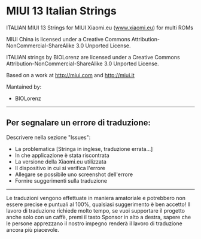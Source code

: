 # MIUI 13 Italian Strings 

ITALIAN MIUI 13 Strings for MIUI Xiaomi.eu (www.xiaomi.eu) for multi ROMs

MIUI China is licensed under a Creative Commons Attribution-NonCommercial-ShareAlike 3.0 Unported License.

ITALIAN strings by BIOLorenz are licensed under a Creative Commons Attribution-NonCommercial-ShareAlike 3.0 Unported License.

Based on a work at http://miui.com and http://miui.it

Mantained by:
- BIOLorenz

_________________
## Per segnalare un errore di traduzione:

Descrivere nella sezione "Issues":
- La problematica [Stringa in inglese, traduzione errata...]
- In che applicazione è stata riscontrata
- La versione della Xiaomi.eu utilizzata
- Il dispositivo in cui si verifica l'errore
- Allegare se possibile uno screenshot dell'errore
- Fornire suggerimenti sulla traduzione
_________________
Le traduzioni vengono effettuate in maniera amatoriale e potrebbero non essere precise e puntuali al 100%, qualsiasi suggerimento è ben accetto!
Il lavoro di traduzione richiede molto tempo, se vuoi supportare il progetto anche solo con un caffè, premi il tasto Sponsor in alto a destra, sapere che le persone apprezzano il nostro impegno renderà il lavoro di traduzione ancora più piacevole.

